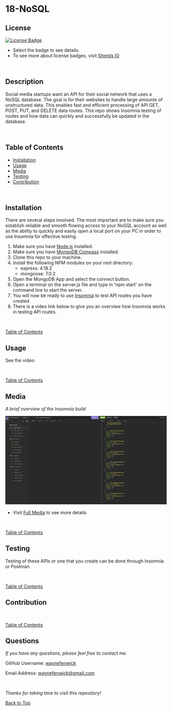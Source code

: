 

# 18-NoSQL

## License
[![License Badge](https://img.shields.io/badge/license-mit-green?style=plastic)](https://choosealicense.com/licenses/mit/)&nbsp;

* Select the badge to see details.
* To see more about license badges, visit [Shields IO](https://shields.io/category/license)

&nbsp;

## Description
Social media startups want an API for their social network that uses a NoSQL database. The goal is for their websites to handle large amounts of unstructured data. This enables fast and efficient processing of API GET, POST, PUT, and DELETE data routes. This repo shows Insomnia testing of routes and how data can quickly and successfully be updated in the database.

&nbsp;

## Table of Contents

 * [Installation](#installation)
 * [Usage](#usage)
 * [Media](#media)
 * [Testing](#testing)
 * [Contribution](#contribution)
 

&nbsp;

## Installation

There are several steps involved. The most important are to make sure you establish reliable and smooth flowing access to your NoSQL account as well as the abiltiy to quickly and easily open a local port on your PC in order to use Insomnia for effective testing.

1. Make sure you have [Node.js](https://nodejs.org/en) installed.
2. Make sure you have [MongoDB Compass](https://www.mongodb.com/try/download/compass) installed.
3. Clone this repo to your machine.
4. Install the following NPM modules on your root directory:
     * express: 4.18.2
     * mongoose: 7.0.2
5. Open the MongoDB App and select the connect button.
6. Open a terminal on the server.js file and type in 'npm start' on the command line to start the server.
8. You will now be ready to use [Insomnia](https://insomnia.rest/download) to test API routes you have created.
9. There is a video link below to give you an overview how Insomnia works in testing API routes.


&nbsp;

[Table of Contents](#table-of-contents)



## Usage

See the video


&nbsp;

[Table of Contents](#table-of-contents)



## Media
_A brief overview of the Insomnia build_
&nbsp;


![Media](./media/media.png)

* Visit [Full Media](https://drive.google.com/file/d/1DkHJtfiQkxQ5bsglmH0z2loxhrPzHSFu/view?usp=sharing) to see more details


&nbsp;

[Table of Contents](#table-of-contents)



## Testing

Testing of these APIs or one that you create can be done through Insomnia or Postman.

&nbsp;

[Table of Contents](#table-of-contents)



## Contribution


&nbsp;

[Table of Contents](#table-of-contents)



## Questions

_If you have any questions, please feel free to contact me._

GitHub Username: [waynefenwick](https://github.com/waynefenwick)

Email Address: <a href="mailto:waynefenwick@gmail.com">waynefenwick@gmail.com</a>

&nbsp;

_Thanks for taking time to visit this repository!_

[Back to Top](#)

